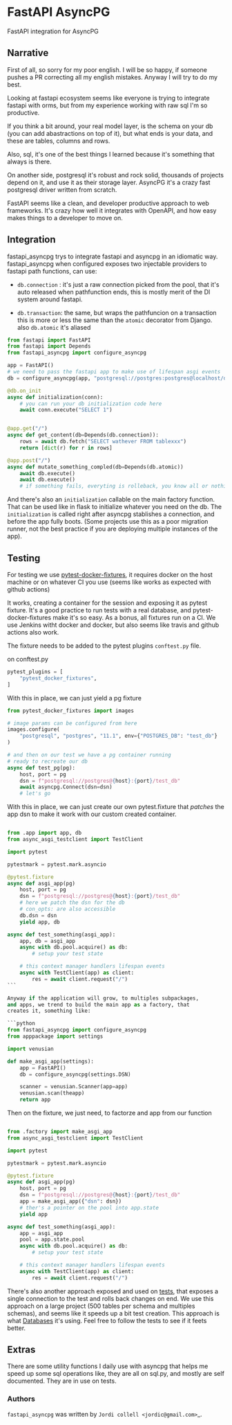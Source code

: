 # FastAPI AsyncPG

FastAPI integration for AsyncPG

## Narrative

First of all, so sorry for my poor english. I will be so happy,
if someone pushes a PR correcting all my english mistakes. Anyway
I will try to do my best.

Looking at fastapi ecosystem seems like everyone is trying to integrate
fastapi with orms, but from my experience working with raw
sql I'm so productive.

If you think a bit around, your real model layer, is the schema on your
db (you can add abastractions on top of it), but what ends
is your data, and these are tables, columns and rows.

Also, sql, it's one of the best things I learned
because it's something that always is there.

On another side, postgresql it's robust and rock solid,
thousands of projects depend on it, and use it as their storage layer.
AsyncPG it's a crazy fast postgresql driver
written from scratch.

FastAPI seems like a clean, and developer productive approach to web
frameworks. It's crazy how well it integrates with OpenAPI,
and how easy makes things to a developer to move on.

## Integration

fastapi_asyncpg trys to integrate fastapi and asyncpg in an idiomatic way.
fastapi_asyncpg when configured exposes two injectable providers to
fastapi path functions, can use:

- `db.connection` : it's just a raw connection picked from the pool,
  that it's auto released when pathfunction ends, this is mostly
  merit of the DI system around fastapi.

- `db.transaction`: the same, but wraps the pathfuncion on a transaction
  this is more or less the same than the `atomic` decorator from Django.
  also `db.atomic` it's aliased

```python
from fastapi import FastAPI
from fastapi import Depends
from fastapi_asyncpg import configure_asyncpg

app = FastAPI()
# we need to pass the fastapi app to make use of lifespan asgi events
db = configure_asyncpg(app, "postgresql://postgres:postgres@localhost/db")

@db.on_init
async def initialization(conn):
    # you can run your db initialization code here
    await conn.execute("SELECT 1")


@app.get("/")
async def get_content(db=Depends(db.connection)):
    rows = await db.fetch("SELECT wathever FROM tablexxx")
    return [dict(r) for r in rows]

@app.post("/")
async def mutate_something_compled(db=Depends(db.atomic))
    await db.execute()
    await db.execute()
    # if something fails, everyting is rolleback, you know all or nothing
```

And there's also an `initialization` callable on the main factory function.
That can be used like in flask to initialize whatever you need on the db.
The `initialization` is called right after asyncpg stablishes a connection,
and before the app fully boots. (Some projects use this as a poor migration
runner, not the best practice if you are deploying multiple
instances of the app).

## Testing

For testing we use [pytest-docker-fixtures](https://pypi.org/project/pytest-docker-fixtures/), it requires docker on the host machine or on whatever CI you use
(seems like works as expected with github actions)

It works, creating a container for the session and exposing it as pytest fixture.
It's a good practice to run tests with a real database, and
pytest-docker-fixtures make it's so easy. As a bonus, all fixtures run on a CI.
We use Jenkins witht docker and docker, but also seems like travis and github actions
also work.

The fixture needs to be added to the pytest plugins `conftest.py` file.

on conftest.py

```python
pytest_plugins = [
    "pytest_docker_fixtures",
]
```

With this in place, we can just yield a pg fixture

```python
from pytest_docker_fixtures import images

# image params can be configured from here
images.configure(
    "postgresql", "postgres", "11.1", env={"POSTGRES_DB": "test_db"}
)

# and then on our test we have a pg container running
# ready to recreate our db
async def test_pg(pg):
    host, port = pg
    dsn = f"postgresql://postgres@{host}:{port}/test_db"
    await asyncpg.Connect(dsn=dsn)
    # let's go

```

With this in place, we can just create our own pytest.fixture that
_patches_ the app dsn to make it work with our custom created
container.

````python

from .app import app, db
from async_asgi_testclient import TestClient

import pytest

pytestmark = pytest.mark.asyncio

@pytest.fixture
async def asgi_app(pg)
    host, port = pg
    dsn = f"postgresql://postgres@{host}:{port}/test_db"
    # here we patch the dsn for the db
    # con_opts: are also accessible
    db.dsn = dsn
    yield app, db

async def test_something(asgi_app):
    app, db = asgi_app
    async with db.pool.acquire() as db:
        # setup your test state

    # this context manager handlers lifespan events
    async with TestClient(app) as client:
        res = await client.request("/")
```

Anyway if the application will grow, to multiples subpackages,
and apps, we trend to build the main app as a factory, that
creates it, something like:

```python
from fastapi_asyncpg import configure_asyncpg
from apppackage import settings

import venusian

def make_asgi_app(settings):
    app = FastAPI()
    db = configure_asyncpg(settings.DSN)

    scanner = venusian.Scanner(app=app)
    venusian.scan(theapp)
    return app
````

Then on the fixture, we just need, to factorze and app from our function

```python

from .factory import make_asgi_app
from async_asgi_testclient import TestClient

import pytest

pytestmark = pytest.mark.asyncio

@pytest.fixture
async def asgi_app(pg)
    host, port = pg
    dsn = f"postgresql://postgres@{host}:{port}/test_db"
    app = make_asgi_app({"dsn": dsn})
    # ther's a pointer on the pool into app.state
    yield app

async def test_something(asgi_app):
    app = asgi_app
    pool = app.state.pool
    async with db.pool.acquire() as db:
        # setup your test state

    # this context manager handlers lifespan events
    async with TestClient(app) as client:
        res = await client.request("/")

```

There's also another approach exposed and used on [tests](tests/test_db.py),
that exposes a single connection to the test and rolls back changes on end.
We use this approach on a large project (500 tables per schema and
multiples schemas), and seems like it speeds up a bit test creation.
This approach is what [Databases](https://www.encode.io/databases/) it's using.
Feel free to follow the tests to see if it feets better.

## Extras

There are some utility functions I daily use with asyncpg that helps me
speed up some sql operations like, they are all on sql.py, and mostly are
self documented. They are in use on tests.

### Authors

`fastapi_asyncpg` was written by `Jordi collell <jordic@gmail.com>`\_.
